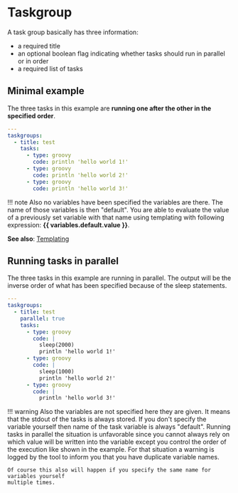 # Taskgroup

A task group basically has three information:

  - a required title
  - an optional boolean flag indicating whether tasks should run in parallel or in order
  - a required list of tasks

## Minimal example

The three tasks in this example are **running one after the other
in the specified order**.

```yaml
---
taskgroups:
  - title: test
    tasks:
      - type: groovy
        code: println 'hello world 1!'
      - type: groovy
        code: println 'hello world 2!'
      - type: groovy
        code: println 'hello world 3!'
```

!!! note
    Also no variables have been specified the variables are there.
    The name of those variables is then "default". You are able to evaluate the value
    of a previously set variable with that name using templating
    with following expression: **{{ variables.default.value }}**.


**See also**: [Templating](templating.md)

## Running tasks in parallel

The three tasks in this example are running in parallel.
The output will be the inverse order of what has
been specified because of the sleep statements.

```yaml
---
taskgroups:
  - title: test
    parallel: true
    tasks:
      - type: groovy
        code: |
          sleep(2000)
          println 'hello world 1!'
      - type: groovy
        code: |
          sleep(1000)
          println 'hello world 2!'
      - type: groovy
        code: |
          println 'hello world 3!'
```

!!! warning
    Also the variables are not specified here they are given. 
    It means that the stdout of the tasks is always stored. If you don't specify 
    the variable yourself then name of the task variable is always "default".
    Running tasks in parallel the situation is unfavorable since you cannot always
    rely on which value will be written into the variable except you control
    the order of the execution like shown in the example. For that situation a warning
    is logged by the tool to inform you that you have duplicate variable names.

    Of course this also will happen if you specify the same name for variables yourself
    multiple times.
